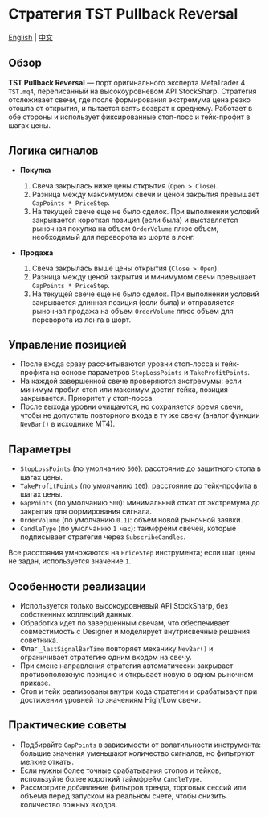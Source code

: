 # Стратегия TST Pullback Reversal
[English](README.md) | [中文](README_cn.md)

## Обзор
**TST Pullback Reversal** — порт оригинального эксперта MetaTrader 4 `TST.mq4`, переписанный на высокоуровневом API StockSharp. Стратегия отслеживает свечи, где после формирования экстремума цена резко отошла от открытия, и пытается взять возврат к среднему. Работает в обе стороны и использует фиксированные стоп-лосс и тейк-профит в шагах цены.

## Логика сигналов
- **Покупка**
  1. Свеча закрылась ниже цены открытия (`Open > Close`).
  2. Разница между максимумом свечи и ценой закрытия превышает `GapPoints * PriceStep`.
  3. На текущей свече еще не было сделок.
  При выполнении условий закрывается короткая позиция (если была) и выставляется рыночная покупка на объем `OrderVolume` плюс объем, необходимый для переворота из шорта в лонг.

- **Продажа**
  1. Свеча закрылась выше цены открытия (`Close > Open`).
  2. Разница между ценой закрытия и минимумом свечи превышает `GapPoints * PriceStep`.
  3. На текущей свече еще не было сделок.
  При выполнении условий закрывается длинная позиция (если была) и отправляется рыночная продажа на объем `OrderVolume` плюс объем для переворота из лонга в шорт.

## Управление позицией
- После входа сразу рассчитываются уровни стоп-лосса и тейк-профита на основе параметров `StopLossPoints` и `TakeProfitPoints`.
- На каждой завершенной свече проверяются экстремумы: если минимум пробил стоп или максимум достиг тейка, позиция закрывается. Приоритет у стоп-лосса.
- После выхода уровни очищаются, но сохраняется время свечи, чтобы не допустить повторного входа в ту же свечу (аналог функции `NevBar()` в исходнике MT4).

## Параметры
- `StopLossPoints` (по умолчанию `500`): расстояние до защитного стопа в шагах цены.
- `TakeProfitPoints` (по умолчанию `100`): расстояние до тейк-профита в шагах цены.
- `GapPoints` (по умолчанию `500`): минимальный откат от экстремума до закрытия для формирования сигнала.
- `OrderVolume` (по умолчанию `0.1`): объем новой рыночной заявки.
- `CandleType` (по умолчанию `1 час`): таймфрейм свечей, которые подписывает стратегия через `SubscribeCandles`.

Все расстояния умножаются на `PriceStep` инструмента; если шаг цены не задан, используется значение `1`.

## Особенности реализации
- Используется только высокоуровневый API StockSharp, без собственных коллекций данных.
- Обработка идет по завершенным свечам, что обеспечивает совместимость с Designer и моделирует внутрисвечные решения советника.
- Флаг `_lastSignalBarTime` повторяет механику `NevBar()` и ограничивает стратегию одним входом на свечу.
- При смене направления стратегия автоматически закрывает противоположную позицию и открывает новую в одном рыночном приказе.
- Стоп и тейк реализованы внутри кода стратегии и срабатывают при достижении уровней по значениям High/Low свечи.

## Практические советы
- Подбирайте `GapPoints` в зависимости от волатильности инструмента: большие значения уменьшают количество сигналов, но фильтруют мелкие откаты.
- Если нужны более точные срабатывания стопов и тейков, используйте более короткий таймфрейм `CandleType`.
- Рассмотрите добавление фильтров тренда, торговых сессий или объема перед запуском на реальном счете, чтобы снизить количество ложных входов.
